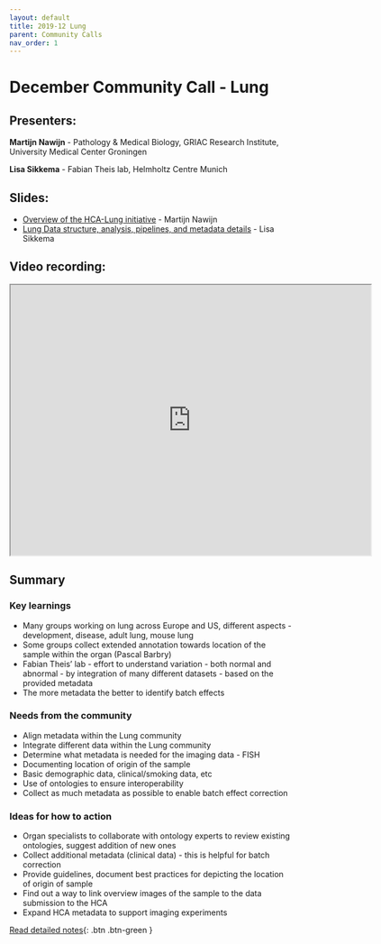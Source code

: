 ```yaml
---
layout: default
title: 2019-12 Lung
parent: Community Calls
nav_order: 1
---
```

<script src="https://kit.fontawesome.com/fc66878563.js" crossorigin="anonymous"></script>
# December Community Call - Lung

## Presenters:

**Martijn Nawijn** - Pathology & Medical Biology, GRIAC Research Institute, University Medical Center Groningen

**Lisa Sikkema** - Fabian Theis lab, Helmholtz Centre Munich

## <i class="fas fa-chalkboard-teacher"></i> Slides:
- [Overview of the HCA-Lung initiative](https://drive.google.com/open?id=1l4dpYCv92dML0ZFQVEqByeq00xm0npPZ) - Martijn Nawijn
- [Lung Data structure, analysis, pipelines, and metadata details](https://drive.google.com/open?id=1yEvCujuBUnWoLMU2NyR7NgLqmo-GNmBp) - Lisa Sikkema

## <i class="fas fa-video"></i> Video recording:
<iframe src="https://drive.google.com/file/d/1C9GS2V24vvDHr8BefJre1YHwBMQV6K3o/preview" width="640" height="480"></iframe>

## Summary

### <i class="fas fa-search"></i> Key learnings

- Many groups working on lung across Europe and US, different aspects - development, disease, adult lung, mouse lung
- Some groups collect extended annotation towards location of the sample within the organ (Pascal Barbry)
- Fabian Theis’ lab - effort to understand variation - both normal and abnormal - by integration of many different datasets - based on the provided metadata
- The more metadata the better to identify batch effects

### <i class="far fa-comment-dots"></i> Needs from the community
- Align metadata within the Lung community
- Integrate different data within the Lung community
- Determine what metadata is needed for the imaging data - FISH
- Documenting location of origin of the sample 
- Basic demographic data, clinical/smoking data, etc
- Use of ontologies to ensure interoperability
- Collect as much metadata as possible to enable batch effect correction
  
### <i class="far fa-lightbulb"></i>  Ideas for how to action
- Organ specialists to collaborate with ontology experts to review existing ontologies, suggest addition of new ones
- Collect additional metadata (clinical data) - this is helpful for batch correction
- Provide guidelines, document best practices for depicting the location of origin of sample
- Find out a way to link overview images of the sample to the data submission to the HCA
- Expand HCA metadata to support imaging experiments 

[<i class="fab fa-readme"></i> Read detailed notes](https://docs.google.com/document/d/1y8444-0nn-0CxoPRNDUTbAPc8xfZmd8d8Xtz7PYyJYM/edit#){: .btn .btn-green }

